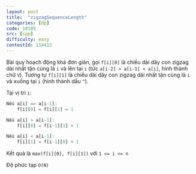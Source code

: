 ```yaml
---
layout: post
title:  "zigzagSequenceLength"
categories: [dp]
code: 10185
src: [cpp]
difficulty: easy
contestId: 114412
---
```


Bài quy hoạch động khá đơn giản, gọi `f[i][0]` là chiều dài dãy con zigzag dài nhất tận cùng là `i` và lên tại `i` (tức `a[i-2] > a[i-1] < a[i]`, hình thành chữ `V`). Tương tự `f[i][1]` là chiều dài dãy con zigzag dài nhất tận cùng là `i` và xuống tại `i` (hình thành dấu `^`).

Tại vị trí `i`:

```js
Nếu a[i] == a[i-1]:
	f[i][0] = f[i][1] = 1

Nếu a[i] > a[i-1]:
	f[i][0] = f[i-1][1] + 1

Nếu a[i] < a[i-1]:
	f[i][1] = f[i-1][0] + 1
```

Kết quả là `max(f[i][0], f[i][1])` với `1 <= i <= n`

Độ phức tạp `O(N)`
